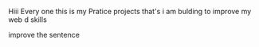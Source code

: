 Hiii Every one this is my Pratice projects that's i am bulding to improve my web d skills

improve the sentence
